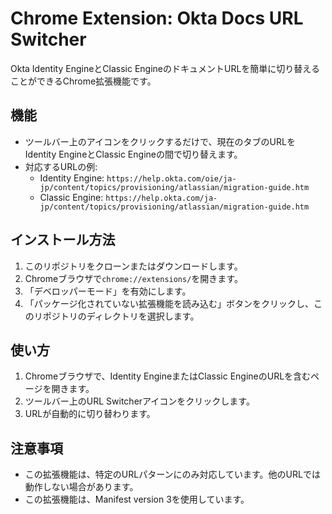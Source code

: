 # Chrome Extension: Okta Docs URL Switcher

Okta Identity EngineとClassic EngineのドキュメントURLを簡単に切り替えることができるChrome拡張機能です。

## 機能

- ツールバー上のアイコンをクリックするだけで、現在のタブのURLをIdentity EngineとClassic Engineの間で切り替えます。
- 対応するURLの例:
  - Identity Engine: `https://help.okta.com/oie/ja-jp/content/topics/provisioning/atlassian/migration-guide.htm`
  - Classic Engine: `https://help.okta.com/ja-jp/content/topics/provisioning/atlassian/migration-guide.htm`

## インストール方法

1. このリポジトリをクローンまたはダウンロードします。
2. Chromeブラウザで`chrome://extensions/`を開きます。
3. 「デベロッパーモード」を有効にします。
4. 「パッケージ化されていない拡張機能を読み込む」ボタンをクリックし、このリポジトリのディレクトリを選択します。

## 使い方

1. Chromeブラウザで、Identity EngineまたはClassic EngineのURLを含むページを開きます。
2. ツールバー上のURL Switcherアイコンをクリックします。
3. URLが自動的に切り替わります。

## 注意事項

- この拡張機能は、特定のURLパターンにのみ対応しています。他のURLでは動作しない場合があります。
- この拡張機能は、Manifest version 3を使用しています。


